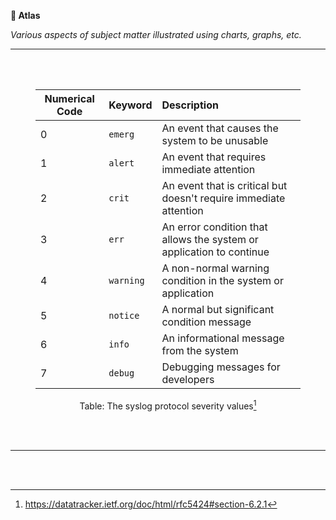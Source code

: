 <strong>📗 Atlas</strong>

_Various aspects of subject matter illustrated using charts, graphs, etc._

---

<!--

| Hypervisor                | Type    | Description                                                                                      |
| ------------------------- | ------- | ------------------------------------------------------------------------------------------------ |
| Oracle VM VirtualBox      | Type II | Runs multiple Linux distributions at the same time, assuming that hardware has enough resources. |
| VMware Workstation Player | Type II | Allows running a single virtual machine at a time.                                               |
| Microsoft Hyper-V         | Type I  | Runs multiple Linux distributions at the same time, assuming that hardware has enough resources. |

-->

<div align="center"><br /><br />
<figure>

| Numerical Code | Keyword   | Description                                                          |
| -------------- | --------- |:-------------------------------------------------------------------- |
| 0              | `emerg`   | An event that causes the system to be unusable                       |
| 1              | `alert`   | An event that requires immediate attention                           |
| 2              | `crit`    | An event that is critical but doesn't require immediate attention    |
| 3              | `err`     | An error condition that allows the system or application to continue |
| 4              | `warning` | A non-normal warning condition in the system or application          |
| 5              | `notice`  | A normal but significant condition message                           |
| 6              | `info`    | An informational message from the system                             |
| 7              | `debug`   | Debugging messages for developers                                    |

<figcaption>

Table: The syslog protocol severity values[^1]

</figcaption>
</figure>
</div><br /><br />

---

<br /><br />

<!-- BEGIN LINK DEFINITIONS -->

[^1]: https://datatracker.ietf.org/doc/html/rfc5424#section-6.2.1

<!-- END LINK DEFINITIONS -->
